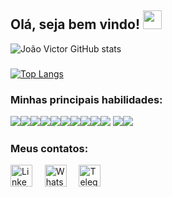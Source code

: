 ## Olá, seja bem vindo! <img src="https://raw.githubusercontent.com/Quadrified/Quadrified/master/assets/wave.gif" width="30px" />

![João Victor GitHub stats](https://github-readme-stats.vercel.app/api?username=joaovmf&show_icons=true&theme=tokyonight) 
###
[![Top Langs](https://github-readme-stats.vercel.app/api/top-langs/?username=joaovmf&theme=tokyonight)](https://github.com/joaovmf/github-readme-stats)



### Minhas principais habilidades:

<img src = "https://img.shields.io/badge/-Flutter-000000?style=flat&logo=flutter&logoColor=FFFFFF"><img src="https://img.shields.io/badge/-React%20Native-1572B6?style=flat&logo=react&logoColor=00c8ff"><img src="https://img.shields.io/badge/-ReactJS-1572B6?style=flat&logo=react&logoColor=00c8ff"><img src="https://img.shields.io/badge/-JavaScript-eed718?style=flat&logo=javascript&logoColor=ffffff"><img src="https://img.shields.io/badge/-Node.js-3C873A?style=flat&logo=Node.js&logoColor=white"><img src="https://img.shields.io/badge/-Bootstrap-563D7C?style=flat&logo=bootstrap&logoColor=white"><img src = "https://img.shields.io/badge/-HTML5-E34F26?style=flat&logo=html5&logoColor=white"><img src = "https://img.shields.io/badge/-CSS3-1572B6?style=flat&logo=css3&logoColor=white"><img src="https://img.shields.io/badge/-MongoDB-4DB33D?style=flat&logo=mongodb&logoColor=FFFFFF"><img src="http://img.shields.io/badge/-Java-F89820?style=flat&logo=java&logoColor=white"> <img src="http://img.shields.io/badge/-Git-F1502F?style=flat&logo=git&logoColor=FFFFFF"><img src="http://img.shields.io/badge/-Github-000000?style=flat&logo=github&logoColor=FFFFFF">


### Meus contatos: 
<a href="https://www.linkedin.com/in/joão-victor-de-medeiros"><img src="https://github.com/Quadrified/Quadrified/blob/master/assets/social_media_svgs/linkedin-round.svg" width="35px" alt="LinkedIn"></a> &nbsp; &nbsp;
<a href="https://api.whatsapp.com/send?phone=+5581987992501"><img src="https://github.com/Quadrified/Quadrified/blob/master/assets/social_media_svgs/whatsapp-round.svg" width="35px" alt="Whatsapp"></a> &nbsp; &nbsp;
<a href="https://t.me/joaovictormedeiros"><img src="https://github.com/Quadrified/Quadrified/blob/master/assets/social_media_svgs/telegram-round.svg" width="35px" alt="Telegram"></a> &nbsp; &nbsp;

